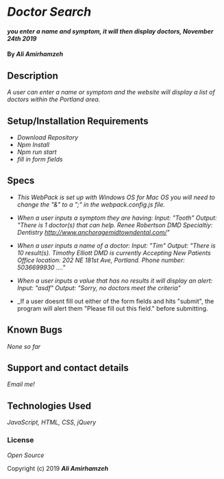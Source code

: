 # _Doctor Search_

#### _you enter a name and symptom, it will then display doctors, November 24th 2019_

#### By _**Ali Amirhamzeh**_

## Description

_A user can enter a name or symptom and the website will display a list of doctors within the Portland area._

## Setup/Installation Requirements

* _Download Repository_
* _Npm Install_
* _Npm run start_
* _fill in form fields_

## Specs
* _This WebPack is set up with Windows OS for Mac OS you will need to change the "&" to a ";" in the webpack.config.js file._

* _When a user inputs a symptom they are having:
  Input: "Tooth"
  Output: "There is 1 doctor(s) that can help.
          Renee Robertson DMD Specialtiy: Dentistry
          http://www.anchoragemidtowndental.com/"_

* _When a user inputs a name of a doctor:
  Input: "Tim"
  Output: "There is 10 result(s).
            Timothy Elliott DMD is currently Accepting New Patients
            Office location: 202 NE 181st Ave, Portland.
            Phone number: 5036699930
            ...."_

* _When a user inputs a value that has no results it will display an alert:
  Input: "asdf"
  Output: "Sorry, no doctors meet the criteria"_

* _If a user doesnt fill out either of the form fields and hits "submit", the program will alert them "Please fill out this field." before submitting.


## Known Bugs

_None so far_

## Support and contact details

_Email me!_

## Technologies Used

_JavaScript, HTML, CSS, jQuery_

### License

*Open Source*

Copyright (c) 2019 **_Ali Amirhamzeh_**
